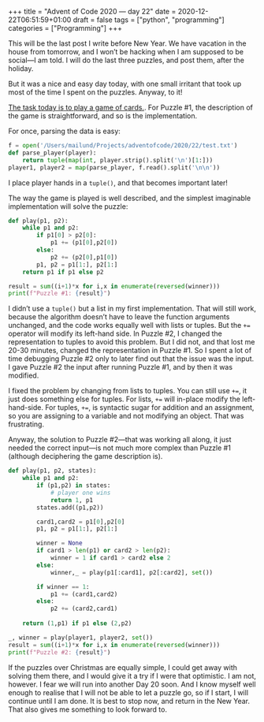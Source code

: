 +++
title = "Advent of Code 2020 — day 22"
date = 2020-12-22T06:51:59+01:00
draft = false
tags = ["python", "programming"]
categories = ["Programming"]
+++


This will be the last post I write before New Year. We have vacation in the house from tomorrow, and I won’t be hacking when I am supposed to be social—I am told. I will do the last three puzzles, and post them, after the holiday.

But it was a nice and easy day today, with one small irritant that took up most of the time I spent on the puzzles. Anyway, to it!

[The task today is to play a game of cards.](https://adventofcode.com/2020/day/22). For Puzzle #1, the description of the game is straightforward, and so is the implementation.

For once, parsing the data is easy:


```python
f = open('/Users/mailund/Projects/adventofcode/2020/22/test.txt')
def parse_player(player):
    return tuple(map(int, player.strip().split('\n')[1:]))
player1, player2 = map(parse_player, f.read().split('\n\n'))
```

I place player hands in a `tuple()`, and that becomes important later!

The way the game is played is well described, and the simplest imaginable implementation will solve the puzzle:


```python
def play(p1, p2):
    while p1 and p2:
        if p1[0] > p2[0]:
            p1 += (p1[0],p2[0])
        else:
            p2 += (p2[0],p1[0])
        p1, p2 = p1[1:], p2[1:]
    return p1 if p1 else p2

result = sum((i+1)*x for i,x in enumerate(reversed(winner)))
print(f"Puzzle #1: {result}")
```

I didn’t use a `tuple()` but a list in my first implementation. That will still work, because the algorithm doesn’t have to leave the function arguments unchanged, and the code works equally well with lists or tuples. But the `+=` operator will modify its left-hand side. In Puzzle #2, I changed the representation to tuples to avoid this problem. But I did not, and that lost me 20-30 minutes, changed the representation in Puzzle #1. So I spent a lot of time debugging Puzzle #2 only to later find out that the issue was the input. I gave Puzzle #2 the input after running Puzzle #1, and by then it was modified.

I fixed the problem by changing from lists to tuples. You can still use `+=`, it just does something else for tuples. For lists, `+=` will in-place modify the left-hand-side. For tuples, `+=`, is syntactic sugar for addition and an assignment, so you are assigning to a variable and not modifying an object. That was frustrating.

Anyway, the solution to Puzzle #2—that was working all along, it just needed the correct input—is not much more complex than Puzzle #1 (although deciphering the game description is).


```python
def play(p1, p2, states):
    while p1 and p2:
        if (p1,p2) in states:
            # player one wins
            return 1, p1
        states.add((p1,p2))

        card1,card2 = p1[0],p2[0]
        p1, p2 = p1[1:], p2[1:]

        winner = None
        if card1 > len(p1) or card2 > len(p2):
            winner = 1 if card1 > card2 else 2
        else:
            winner,_ = play(p1[:card1], p2[:card2], set())

        if winner == 1:    
            p1 += (card1,card2)
        else:
            p2 += (card2,card1)
        
    return (1,p1) if p1 else (2,p2)

_, winner = play(player1, player2, set())
result = sum((i+1)*x for i,x in enumerate(reversed(winner)))
print(f"Puzzle #2: {result}")
```

If the puzzles over Christmas are equally simple, I could get away with solving them there, and I would give it a try if I were that optimistic. I am not, however. I fear we will run into another Day 20 soon. And I know myself well enough to realise that I will not be able to let a puzzle go, so if I start, I will continue until I am done. It is best to stop now, and return in the New Year. That also gives me something to look forward to.
